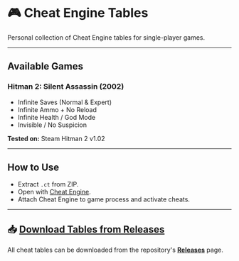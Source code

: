 # 🎮 Cheat Engine Tables

Personal collection of Cheat Engine tables for single-player games.

---

## Available Games

### Hitman 2: Silent Assassin (2002)
- Infinite Saves (Normal & Expert)
- Infinite Ammo + No Reload
- Infinite Health / God Mode
- Invisible / No Suspicion

**Tested on:** Steam Hitman 2 v1.02

---

## How to Use
- Extract `.ct` from ZIP.
- Open with [Cheat Engine](https://www.cheatengine.org/).
- Attach Cheat Engine to game process and activate cheats.

---

## 📥 [Download Tables from Releases](../../releases)

All cheat tables can be downloaded from the repository's **[Releases](../../releases)** page.
